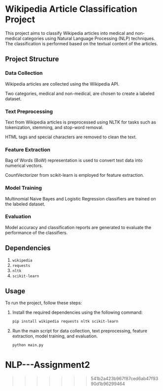 
# Wikipedia Article Classification Project

This project aims to classify Wikipedia articles into medical and non-medical categories using Natural Language Processing (NLP) techniques. The classification is performed based on the textual content of the articles.

## Project Structure

### Data Collection

Wikipedia articles are collected using the Wikipedia API.

Two categories, medical and non-medical, are chosen to create a labeled dataset.

### Text Preprocessing

Text from Wikipedia articles is preprocessed using NLTK for tasks such as tokenization, stemming, and stop-word removal.

HTML tags and special characters are removed to clean the text.

### Feature Extraction

Bag of Words (BoW) representation is used to convert text data into numerical vectors.

CountVectorizer from scikit-learn is employed for feature extraction.

### Model Training

Multinomial Naive Bayes and Logistic Regression classifiers are trained on the labeled dataset.

### Evaluation

Model accuracy and classification reports are generated to evaluate the performance of the classifiers.

## Dependencies

1. `wikipedia`
2. `requests`
3. `nltk`
4. `scikit-learn`

## Usage

To run the project, follow these steps:

1. Install the required dependencies using the following command:

    ```bash
    pip install wikipedia requests nltk scikit-learn
    ```

2. Run the main script for data collection, text preprocessing, feature extraction, model training, and evaluation.

    ```bash
    python main.py
    ```


# NLP---Assignment2
>>>>>>> 541b2a423b967f87ced6ab47f9390d1b96299464
